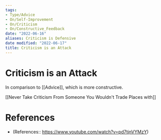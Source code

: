 ```yaml
---
tags:
- Type/Advice
- On/Self-Improvement
- On/Criticism
- On/Constructive_Feedback
date: "2022-06-16"
aliases: Criticism is Defensive
date modified: "2022-06-17"
title: Criticism is an Attack
---
```


# Criticism is an Attack
In comparison to [[Advice]], which is more constructive.

[[Never Take Criticism From Someone You Wouldn't Trade Places with]]

# References
- (References:: https://www.youtube.com/watch?v=pd7tjnVYMzY)
